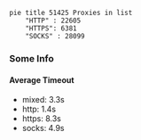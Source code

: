 
```mermaid
pie title 51425 Proxies in list
    "HTTP" : 22605
    "HTTPS": 6381
    "SOCKS" : 28099
```

### Some Info
#### Average Timeout

- mixed: 3.3s
- http: 1.4s
- https: 8.3s
- socks: 4.9s